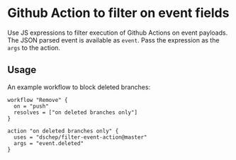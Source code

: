 # Github Action to filter on event fields

Use JS expressions to filter execution of Github Actions on event payloads. The JSON parsed event
is available as `event`. Pass the expression as the `args` to the action.

## Usage
An example workflow to block deleted branches:


```
workflow "Remove" {
  on = "push"
  resolves = ["on deleted branches only"]
}

action "on deleted branches only" {
  uses = "dschep/filter-event-action@master"
  args = "event.deleted"
}
```
